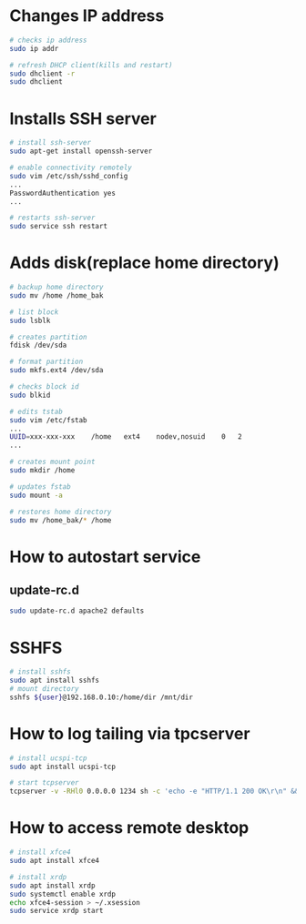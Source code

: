 

# Changes IP address
```bash
# checks ip address
sudo ip addr

# refresh DHCP client(kills and restart)
sudo dhclient -r
sudo dhclient
```

# Installs SSH server
```bash
# install ssh-server
sudo apt-get install openssh-server

# enable connectivity remotely
sudo vim /etc/ssh/sshd_config
...
PasswordAuthentication yes
...

# restarts ssh-server
sudo service ssh restart
```

# Adds disk(replace home directory)
```bash
# backup home directory
sudo mv /home /home_bak

# list block
sudo lsblk

# creates partition
fdisk /dev/sda

# format partition
sudo mkfs.ext4 /dev/sda

# checks block id
sudo blkid

# edits tstab
sudo vim /etc/fstab
...
UUID=xxx-xxx-xxx    /home   ext4    nodev,nosuid    0   2
...

# creates mount point
sudo mkdir /home

# updates fstab
sudo mount -a

# restores home directory
sudo mv /home_bak/* /home

```



# How to autostart service

## update-rc.d
```bash
sudo update-rc.d apache2 defaults
```

# SSHFS
```bash
# install sshfs
sudo apt install sshfs
# mount directory
sshfs ${user}@192.168.0.10:/home/dir /mnt/dir
```

# How to log tailing via tpcserver
```bash
# install ucspi-tcp
sudo apt install ucspi-tcp

# start tcpserver
tcpserver -v -RHl0 0.0.0.0 1234 sh -c 'echo -e "HTTP/1.1 200 OK\r\n" && timer 60 tail -F /var/log/haproxy.log'
```

# How to access remote desktop
```bash
# install xfce4
sudo apt install xfce4

# install xrdp
sudo apt install xrdp
sudo systemctl enable xrdp
echo xfce4-session > ~/.xsession
sudo service xrdp start
```


